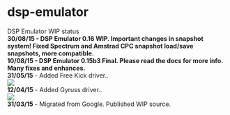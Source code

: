 ﻿# dsp-emulator
DSP Emulator WIP status<br>
<b>30/08/15 - DSP Emulator 0.16 WIP. Important changes in snapshot system! Fixed Spectrum and Amstrad CPC snapshot load/save snapshots, more compatible.</b><br>
<b>10/08/15 - DSP Emulator 0.15b3 Final. Please read the docs for more info. Many fixes and enhances.</b><br>
<b>31/05/15</b> - Added Free Kick driver..<br>
<img src='http://img1.imagilive.com/0515/freekick.png'><br>
<b>12/04/15</b> - Added Gyruss driver..<br>
<img src='http://img1.imagilive.com/0415/gyruss.png'><br>
<b>31/03/15</b> - Migrated from Google. Published WIP source.<br>